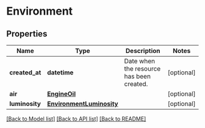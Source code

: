 # Environment

## Properties
Name | Type | Description | Notes
------------ | ------------- | ------------- | -------------
**created_at** | **datetime** | Date when the resource has been created. | [optional] 
**air** | [**EngineOil**](EngineOil.md) |  | [optional] 
**luminosity** | [**EnvironmentLuminosity**](EnvironmentLuminosity.md) |  | [optional] 

[[Back to Model list]](../README.md#documentation-for-models) [[Back to API list]](../README.md#documentation-for-api-endpoints) [[Back to README]](../README.md)



